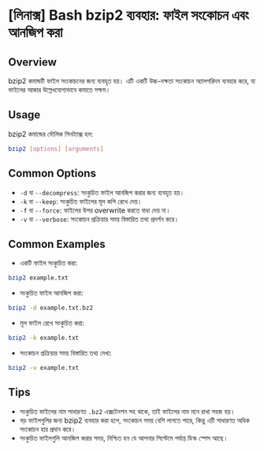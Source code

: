 # [লিনাক্স] Bash bzip2 ব্যবহার: ফাইল সংকোচন এবং আনজিপ করা

## Overview
bzip2 কমান্ডটি ফাইল সংকোচনের জন্য ব্যবহৃত হয়। এটি একটি উচ্চ-দক্ষতা সংকোচন অ্যালগরিদম ব্যবহার করে, যা ফাইলের আকার উল্লেখযোগ্যভাবে কমাতে সক্ষম।

## Usage
bzip2 কমান্ডের মৌলিক সিনট্যাক্স হল:

```bash
bzip2 [options] [arguments]
```

## Common Options
- `-d` বা `--decompress`: সংকুচিত ফাইল আনজিপ করার জন্য ব্যবহৃত হয়।
- `-k` বা `--keep`: সংকুচিত ফাইলের মূল কপি রেখে দেয়।
- `-f` বা `--force`: ফাইলের উপর overwrite করতে বাধা দেয় না।
- `-v` বা `--verbose`: সংকোচন প্রক্রিয়ার সময় বিস্তারিত তথ্য প্রদর্শন করে।

## Common Examples
- একটি ফাইল সংকুচিত করা:
```bash
bzip2 example.txt
```

- সংকুচিত ফাইল আনজিপ করা:
```bash
bzip2 -d example.txt.bz2
```

- মূল ফাইল রেখে সংকুচিত করা:
```bash
bzip2 -k example.txt
```

- সংকোচন প্রক্রিয়ার সময় বিস্তারিত তথ্য দেখা:
```bash
bzip2 -v example.txt
```

## Tips
- সংকুচিত ফাইলের নাম সাধারণত `.bz2` এক্সটেনশন সহ থাকে, তাই ফাইলের নাম মনে রাখা সহজ হয়।
- বড় ফাইলগুলির জন্য bzip2 ব্যবহার করা হলে, সংকোচন সময় বেশি লাগতে পারে, কিন্তু এটি সাধারণত অধিক সংকোচন হার প্রদান করে। 
- সংকুচিত ফাইলগুলি আনজিপ করার সময়, নিশ্চিত হন যে আপনার সিস্টেমে পর্যাপ্ত ডিস্ক স্পেস আছে।